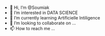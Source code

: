 - 👋 Hi, I’m @Soumiak
- 👀 I’m interested in DATA SCIENCE
- 🌱 I’m currently learning Artificielle Intiligence 
- 💞️ I’m looking to collaborate on ...
- 📫 How to reach me ...

<!---
Soumiak/Soumiak is a ✨ special ✨ repository because its `README.md` (this file) appears on your GitHub profile.
You can click the Preview link to take a look at your changes.
--->
